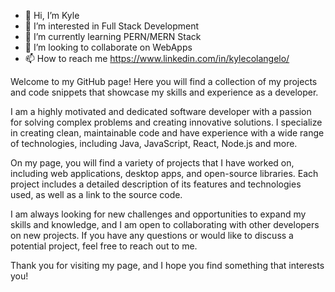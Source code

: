 - 👋 Hi, I’m Kyle
- 👀 I’m interested in Full Stack Development
- 🌱 I’m currently learning PERN/MERN Stack
- 💞️ I’m looking to collaborate on WebApps
- 📫 How to reach me https://www.linkedin.com/in/kylecolangelo/

Welcome to my GitHub page! Here you will find a collection of my projects and code snippets that showcase my skills and experience as a developer.

I am a highly motivated and dedicated software developer with a passion for solving complex problems and creating innovative solutions. I specialize in creating clean, maintainable code and have experience with a wide range of technologies, including Java, JavaScript, React, Node.js and more.

On my page, you will find a variety of projects that I have worked on, including web applications, desktop apps, and open-source libraries. Each project includes a detailed description of its features and technologies used, as well as a link to the source code.

I am always looking for new challenges and opportunities to expand my skills and knowledge, and I am open to collaborating with other developers on new projects. If you have any questions or would like to discuss a potential project, feel free to reach out to me.

Thank you for visiting my page, and I hope you find something that interests you!
